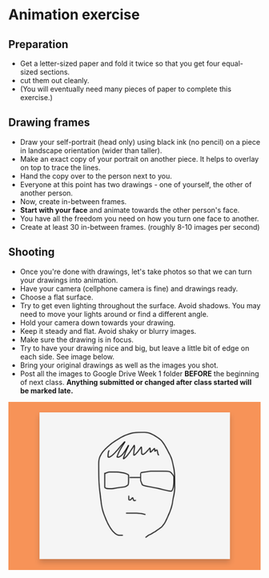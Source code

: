 # Animation exercise

## Preparation
- Get a letter-sized paper and fold it twice so that you get four equal-sized sections.
- cut them out cleanly.
- (You will eventually need many pieces of paper to complete this exercise.)

## Drawing frames
- Draw your self-portrait (head only) using black ink (no pencil) on a piece in landscape orientation (wider than taller).
- Make an exact copy of your portrait on another piece. It helps to overlay on top to trace the lines.
- Hand the copy over to the person next to you.
- Everyone at this point has two drawings - one of yourself, the other of another person.
- Now, create in-between frames.
- **Start with your face** and animate towards the other person's face.
- You have all the freedom you need on how you turn one face to another.
- Create at least 30 in-between frames. (roughly 8-10 images per second)

## Shooting
- Once you're done with drawings, let's take photos so that we can turn your drawings into animation.
- Have your camera (cellphone camera is fine) and drawings ready.
- Choose a flat surface.
- Try to get even lighting throughout the surface. Avoid shadows. You may need to move your lights around or find a different angle.
- Hold your camera down towards your drawing.
- Keep it steady and flat. Avoid shaky or blurry images.
- Make sure the drawing is in focus.
- Try to have your drawing nice and big, but leave a little bit of edge on each side. See image below.
- Bring your original drawings as well as the images you shot.
- Post all the images to Google Drive Week 1 folder **BEFORE** the beginning of next class. **Anything submitted or changed after class started will be marked late.**


![Reference image](../images/w1/w1-exercise-reference.png)
